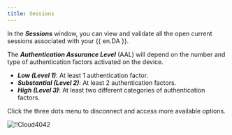 ```yaml
---
title: Sessions
---
```

In the ***Sessions*** window, you can view and validate all the open current sessions associated with your {{ en.DA }}.  

The ***Authentication Assurance Level*** (AAL) will depend on the number and type of authentication factors activated on the device.  

* ***Low (Level 1)***: At least 1 authentication factor.  
* ***Substantial (Level 2)***: At least 2 authentication factors.  
* ***High (Level 3)***: At least two different categories of authentication factors.  

Click the three dots menu to disconnect and access more available options.  

![!!Cloud4042](https://webdevolutions.azureedge.net/docs/en/cloud/Cloud4042.png) 

